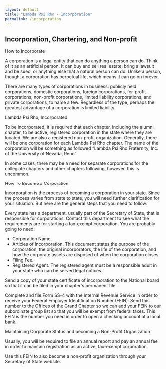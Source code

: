 ```yaml
---
layout: default
title: "Lambda Psi Rho - Incorporation"
permalink: /incorporation
---
```

<!-- Content -->
<section class="level is-large">
    <div class="container">
    <h1 class="title has-text-centered">
        Incorporation, Chartering, and Non-profit
    </h1>
    <p class="content has-text-weight-bold">How to Incorporate</p>
    <p class="content">
        A corporation is a legal entity that can do anything a person can do.
        Think of it as an artificial person. It can buy and sell real estate,
        bring a lawsuit and be sued, or anything else that a natural person
        can do. Unlike a person, though, a corporation has perpetual life,
        which means it can go on forever.
    </p>
    <p class="content">
        There are many types of corporations in business: publicly held
        corporations, domestic corporations, foreign corporations, for-profit
        corporations, non-profit corporations, limited liability corporations,
        and private corporations, to name a few. Regardless of the type,
        perhaps the greatest advantage of a corporation is limited liability.
    </p>
    <p class="content has-text-weight-bold">Lambda Psi Rho, Incorporated</p>
    <p class="content">
        To be incorporated, it is required that each chapter, including the
        alumni chapter, to be active, registered corporation in the state
        where they are located. We are also a registered non-profit
        organization. Generally, there will be one corporation for each Lambda
        Psi Rho chapter. The name of the corporation will be something as
        followed “Lambda Psi Rho Fraternity, Inc. of the University of Nevada,
        Reno”
    </p>
    <p class="content">
        In some cases, there may be a need for separate corporations for the
        collegiate chapters and other chapters following, however, this is
        uncommon.
    </p>
    <p class="content has-text-weight-bold">How To Become a Corporation</p>
    <p class="content">
        Incorporation is the process of becoming a corporation in your state.
        Since the process varies from state to state, you will need further
        clarification for your situation. But here are the general steps that
        you need to follow:
    </p>
    <p class="content">
        Every state has a department, usually part of the Secretary of State,
        that is responsible for corporations. Contact this department to see
        what the requirements are for starting a tax-exempt corporation. You
        are probably going to need:
    </p>
    <ul class="list">
        <li class="list-item">Corporation Name.</li>
        <li class="list-item">
        Articles of Incorporation. This document states the purpose of the
        corporation, the original incorporators, the life of the corporation,
        and how the corporate assets are disposed of when the corporation
        closes.
        </li>
        <li class="list-item">Filing Fee.</li>
        <li class="list-item">
        Registered Agent. The registered agent must be a responsible adult in
        your state who can be served legal notices.
        </li>
    </ul>
    <p class="content">
        Send a copy of your state certificate of incorporation to the National
        board so that it can be filed in your chapter's permanent file.
    </p>
    <p class="content">
        Complete and file Form SS-4 with the Internal Revenue Service in order
        to receive your Federal Employer Identification Number (FEIN). Send
        this number to the Offices of the Grand Chapter so we can add your
        FEIN to our subordinate group list so that you will be exempt from
        federal taxes. This FEIN is the number you need in order to open a
        checking account at a local bank.
    </p>
    <p class="content">
        Maintaining Corporate Status and becoming a Non-Profit Organization
    </p>
    <p class="content">
        Usually, you will be required to file an annual report and pay an
        annual fee in order to maintain registration as an active, tax-exempt
        corporation.
    </p>
    <p class="content">
        Use this FEIN to also become a non-profit organization through your
        Secretary of State website.
    </p>
    </div>
</section>